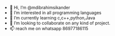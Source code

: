 - 👋 Hi, I’m @mdibrahimsikander
- 👀 I’m interested in all programming languages
- 🌱 I’m currently learning c,c++,python,Java
- 💞️ I’m looking to collaborate on any kind of project.
- 📫 reach me on whatsapp 86977186115

<!---
mdibrahimsikander/mdibrahimsikander is a ✨ special ✨ repository because its `README.md` (this file) appears on your GitHub profile.
You can click the Preview link to take a look at your changes.
--->

